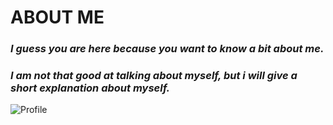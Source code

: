 # **ABOUT ME** 
### *I guess you are here because you want to know a bit about me.*
### *I am not that good at talking about myself, but i will give a short explanation about myself.*

![Profile](https://myoctocat.com/assets/images/base-octocat.svg)




